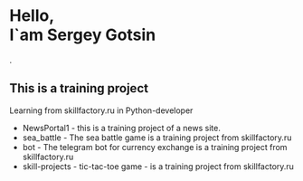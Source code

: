 <h1>Hello,<br>
I`am Sergey Gotsin</h1>.
<h2>This is a training project</h2>
<p>Learning from skillfactory.ru in Python-developer</p>
<ul>
<li> NewsPortal1 - this is a training project of a news site.
<li>sea_battle - The sea battle game is a training project from skillfactory.ru
<li>bot - The telegram bot for currency exchange is a training project from skillfactory.ru
<li> skill-projects - tic-tac-toe game - is a training project from skillfactory.ru
</ul>

